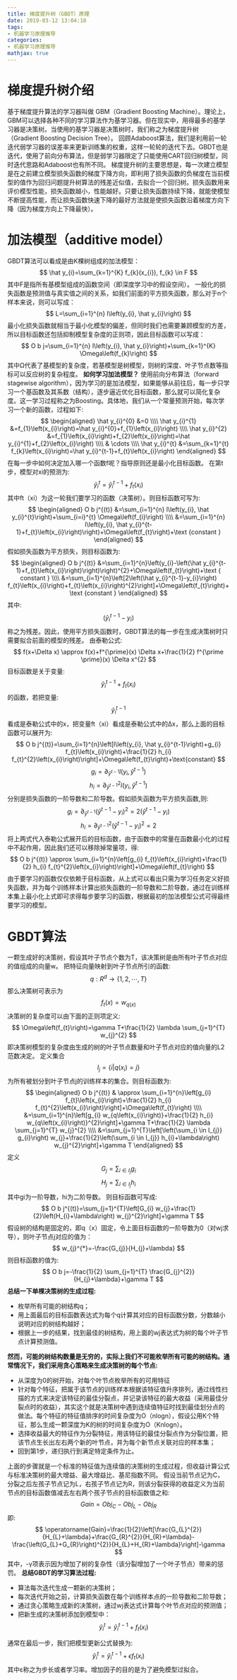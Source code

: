 ```yaml
---
title: 梯度提升树（GBDT）原理
date: 2019-03-12 13:04:18
tags:
- 机器学习原理推导
categories:
- 机器学习原理推导
mathjax: true
---
```


# 梯度提升树介绍
基于梯度提升算法的学习器叫做 GBM（Gradient Boosting Machine）。理论上，GBM可以选择各种不同的学习算法作为基学习器。但在现实中，用得最多的基学习器是决策树。当使用的基学习器是决策树时，我们称之为梯度提升树（Gradient Boosting Decision Tree）。
回顾Adaboost算法，我们是利用前一轮迭代弱学习器的误差率来更新训练集的权重，这样一轮轮的迭代下去。GBDT也是迭代，使用了前向分布算法，但是弱学习器限定了只能使用CART回归树模型，同时迭代思路和Adaboost也有所不同。
梯度提升树的主要思想是，每一次建立模型是在之前建立模型损失函数的梯度下降方向，即利用了损失函数的负梯度在当前模型的值作为回归问题提升树算法的残差近似值，去拟合一个回归树。损失函数用来评价模型性能，损失函数越小，性能越好。只要让损失函数持续下降，就能使模型不断提高性能，而让损失函数快速下降的最好方法就是使损失函数沿着梯度方向下降（因为梯度方向上下降最快）。
# 加法模型（additive model）
GBDT算法可以看成是由K棵树组成的加法模型：
$$
\hat y_{i}=\sum_{k=1}^{K} f_{k}(x_{i}), f_{k} \in F
$$
其中F是指所有基模型组成的函数空间（即深度学习中的假设空间）。
一般化的损失函数是预测值与真实值之间的关系，如我们前面的平方损失函数，那么对于n个样本来说，则可以写成：
$$
L=\sum_{i=1}^{n} l\left(y_{i}, \hat y_{i}\right)
$$
最小化损失函数就相当于最小化模型的偏差，但同时我们也需要兼顾模型的方差，所以目标函数还包括抑制模型复杂度的正则项，因此目标函数可以写成：
$$
O b j=\sum_{i=1}^{n} l\left(y_{i}, \hat y_{i}\right)+\sum_{k=1}^{K} \Omega\left(f_{k}\right)
$$
其中Ω代表了基模型的复杂度，若基模型是树模型，则树的深度、叶子节点数等指标可以反应树的复杂程度。
**如何学习加法模型？**
使用前向分布算法（forward stagewise algorithm），因为学习的是加法模型，如果能够从前往后，每一步只学习一个基函数及其系数（结构），逐步逼近优化目标函数，那么就可以简化复杂度。这一学习过程称之为Boosting。具体地，我们从一个常量预测开始，每次学习一个新的函数，过程如下:
$$
\begin{aligned} \hat y_{i}^{0} &=0 \\\\ \hat y_{i}^{1} &=f_{1}\left(x_{i}\right)=\hat y_{i}^{0}+f_{1}\left(x_{i}\right) \\\\ \hat y_{i}^{2} &=f_{1}\left(x_{i}\right)+f_{2}\left(x_{i}\right)=\hat y_{i}^{1}+f_{2}\left(x_{i}\right) \\\\ & \cdots \\\\ \hat y_{i}^{t} &=\sum_{k=1}^{t} f_{k}\left(x_{i}\right)=\hat y_{i}^{t-1}+f_{t}\left(x_{i}\right) \end{aligned}
$$
在每一步中如何决定加入哪一个函数f呢？指导原则还是最小化目标函数。 
在第t步，模型对xi的预测为:
$$
\hat y_{i}^{t}=\hat y_{i}^{t-1}+f_{t}\left(x_{i}\right)
$$
其中ft（xi）为这一轮我们要学习的函数（决策树）。则目标函数可写为:
$$
\begin{aligned} O b j^{(t)} &=\sum_{i=1}^{n} l\left(y_{i}, \hat y_{i}^{t}\right)+\sum_{i=i}^{t} \Omega\left(f_{i}\right) \\\\ &=\sum_{i=1}^{n} l\left(y_{i}, \hat y_{i}^{t-1}+f_{t}\left(x_{i}\right)\right)+\Omega\left(f_{t}\right)+\text {constant } \end{aligned}
$$
假如损失函数为平方损失，则目标函数为:
$$
\begin{aligned} O b j^{(t)} &=\sum_{i=1}^{n}\left(y_{i}-\left(\hat y_{i}^{t-1}+f_{t}\left(x_{i}\right)\right)\right)^{2}+\Omega\left(f_{t}\right)+\text { constant } \\\\ &=\sum_{i=1}^{n}\left[2\left(\hat y_{i}^{t-1}-y_{i}\right) f_{t}\left(x_{i}\right)+f_{t}\left(x_{i}\right)^{2}\right]+\Omega\left(f_{t}\right)+\text {constant } \end{aligned}
$$
其中:
$$
\left(\hat y_{i}^{t-1}-y_{i}\right)
$$
称之为残差。因此，使用平方损失函数时，GBDT算法的每一步在生成决策树时只需要拟合前面的模型的残差。
由泰勒公式:
$$
f(x+\Delta x) \approx f(x)+f^{\prime}(x) \Delta x+\frac{1}{2} f^{\prime \prime}(x) \Delta x^{2}
$$
目标函数是关于变量:
$$
\hat y_{i}^{t-1}+f_{t}\left(x_{i}\right)
$$
的函数，若把变量:
$$
\hat y_{i}^{t-1}
$$
看成是泰勒公式中的x，把变量ft（xi）看成是泰勒公式中的Δx，那么上面的目标函数可以展开为:
$$
O b j^{(t)}=\sum_{i=1}^{n}\left[l\left(y_{i}, \hat y_{i}^{t-1}\right)+g_{i} f_{t}\left(x_{i}\right)+\frac{1}{2} h_{i} f_{t}^{2}\left(x_{i}\right)\right]+\Omega\left(f_{t}\right)+\text{constant}
$$
$$
g_{i}=\partial_{\hat y^{t-1}} l\left(y_{i}, \hat y^{t-1}\right)
$$
$$
h_{i}=\partial_{\hat y^{t-1}}^{2} l\left(y_{i}, \hat y^{t-1}\right)
$$
分别是损失函数的一阶导数和二阶导数。假如损失函数为平方损失函数,则:
$$
g_{i}=\partial_{\hat y^{t-1}}\left(\hat y^{t-1}-y_{i}\right)^{2}=2\left(\hat y^{t-1}-y_{i}\right)
$$
$$
h_{i}=\partial_{\hat y^{t-1}}^{2}\left(\hat y^{t-1}-y_{i}\right)^{2}=2
$$
将上两式代入泰勒公式展开后的目标函数，由于函数中的常量在函数最小化的过程中不起作用，因此我们还可以移除掉常量项，得:
$$
O b j^{(t)} \approx \sum_{i=1}^{n}\left[g_{i} f_{t}\left(x_{i}\right)+\frac{1}{2} h_{i} f_{t}^{2}\left(x_{i}\right)\right]+\Omega\left(f_{t}\right)
$$
由于要学习的函数仅仅依赖于目标函数，从上式可以看出只需为学习任务定义好损失函数，并为每个训练样本计算出损失函数的一阶导数和二阶导数，通过在训练样本集上最小化上式即可求得每步要学习的函数，根据最初的加法模型公式可得最终要学习的模型。
# GBDT算法
一颗生成好的决策树，假设其叶子节点个数为T，该决策树是由所有叶子节点对应的值组成的向量w。
把特征向量映射到叶子节点所引的函数:
$$
q : R^{d} \rightarrow\{1,2, \cdots, T\}
$$
那么决策树可表示为
$$
f_{t}(x)=w_{q(x)}
$$
决策树的复杂度可以由下面的正则项定义:
$$
\Omega\left(f_{t}\right)=\gamma T+\frac{1}{2} \lambda \sum_{j=1}^{T} w_{j}^{2}
$$
即决策树模型的复杂度由生成的树的叶子节点数量和叶子节点对应的值向量的L2范数决定。
定义集合
$$
I_{j}=\{i | q\left(x_{i}\right)=j\}
$$
为所有被划分到叶子节点j的训练样本的集合。则目标函数为:
$$
\begin{aligned} O b j^{(t)} & \approx \sum_{i=1}^{n}\left[g_{i} f_{t}\left(x_{i}\right)+\frac{1}{2} h_{i} f_{t}^{2}\left(x_{i}\right)\right]+\Omega\left(f_{t}\right) \\\\ &=\sum_{i=1}^{n}\left[g_{i} w_{q\left(x_{i}\right)}+\frac{1}{2} h_{i} w_{q\left(x_{i}\right)}^{2}\right]+\gamma T+\frac{1}{2} \lambda \sum_{j=1}^{T} w_{j}^{2} \\\\ &=\sum_{j=1}^{T}\left[\left(\sum_{i \in I_{j}} g_{i}\right) w_{j}+\frac{1}{2}\left(\sum_{i \in I_{j}} h_{i}+\lambda\right) w_{j}^{2}\right]+\gamma T \end{aligned}
$$
定义
$$
G_{j}=\sum_{i \in I_{j}} g_{i}
$$
$$
H_{j}=\sum_{i \in I_{j}} h_{i}
$$
其中gi为一阶导数，hi为二阶导数。
则目标函数可写成:
$$
O b j^{(t)}=\sum_{j=1}^{T}\left[G_{i} w_{j}+\frac{1}{2}\left(H_{i}+\lambda\right) w_{j}^{2}\right]+\gamma T
$$
假设树的结构是固定的，即q（x）固定，令上面目标函数的一阶导数为0（对wj求导），则叶子节点j对应的值为：
$$
w_{j}^{*}=-\frac{G_{j}}{H_{j}+\lambda}
$$
则目标函数的值为:
$$
O b j=-\frac{1}{2} \sum_{j=1}^{T} \frac{G_{j}^{2}}{H_{j}+\lambda}+\gamma T
$$
**总结一下单棵决策树的生成过程:**
* 枚举所有可能的树结构q；
* 用上面最后的目标函数表达式为每个q计算其对应的目标函数分数，分数越小说明对应的树结构越好；
* 根据上一步的结果，找到最佳的树结构，用上面的wj表达式为树的每个叶子节点计算预测值。

**然而，可能的树结构数量是无穷的，实际上我们不可能枚举所有可能的树结构。通常情况下，我们采用贪心策略来生成决策树的每个节点:** 
* 从深度为0的树开始，对每个叶节点枚举所有的可用特征 
* 针对每个特征，把属于该节点的训练样本根据该特征值升序排列，通过线性扫描的方式来决定该特征的最佳分裂点，并记录该特征的最大收益（采用最佳分裂点时的收益），其实这个就是决策树中遇到连续值特征时找到最佳划分点的做法。每个特征的特征值排序的时间复杂度为O（nlogn），假设公用K个特征，那么生成一颗深度为K的树的时间复杂度为O（Knlogn）。
* 选择收益最大的特征作为分裂特征，用该特征的最佳分裂点作为分裂位置，把该节点生长出左右两个新的叶节点，并为每个新节点关联对应的样本集；
* 回到第1步，递归执行到满足特定条件为止。

上面的步骤就是一个标准的特征值为连续值的决策树的生成过程，但收益计算公式与标准决策树的最大增益、最大增益比、基尼指数不同。
假设当前节点记为C，分裂之后左孩子节点记为L，右孩子节点记为R，则该分裂获得的收益定义为当前节点的目标函数值减去左右两个孩子节点的目标函数值之和:
$$
G a i n=O b j_{C}-O b j_{L}-O b j_{R}
$$
即:
$$
\operatorname{Gain}=\frac{1}{2}\left[\frac{G_{L}^{2}}{H_{L}+\lambda}+\frac{G_{R}^{2}}{H_{R}+\lambda}-\frac{\left(G_{L}+G_{R}\right)^{2}}{H_{L}+H_{R}+\lambda}\right]-\gamma
$$
其中，-γ项表示因为增加了树的复杂性（该分裂增加了一个叶子节点）带来的惩罚。
**总结GBDT的学习算法过程:**
* 算法每次迭代生成一颗新的决策树；
* 每次迭代开始之前，计算损失函数在每个训练样本点的一阶导数和二阶导数；
* 通过贪心策略生成新的决策树，通过wj表达式计算每个叶节点对应的预测值；
* 把新生成的决策树添加到模型中：
$$
\hat y_{i}^{t}=\hat y_{i}^{t-1}+f_{t}\left(x_{i}\right)
$$

通常在最后一步，我们把模型更新公式替换为:
$$
\hat y_{i}^{t}=\hat y_{i}^{t-1}+\epsilon f_{t}\left(x_{i}\right)
$$
其中ε称之为步长或者学习率。增加因子的目的是为了避免模型过拟合。